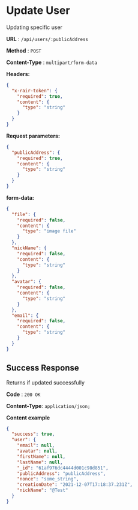# Update User

Updating specific user

**URL** : `/api/users/:publicAddress`

**Method** : `POST`

**Content-Type** : `multipart/form-data`

**Headers:**

```json
{
  "x-rair-token": {
    "required": true,
    "content": {
      "type": "string"
    }
  }
}
```

**Request parameters:**

```json
{
  "publicAddress": {
    "required": true,
    "content": {
      "type": "string"
    }
  }
}
```

**form-data:**

```json
{
  "file": {
    "required": false,
    "content": {
      "type": "image file"
    }
  },
  "nickName": {
    "required": false,
    "content": {
      "type": "string"
    }
  },
  "avatar": {
    "required": false,
    "content": {
      "type": "string"
    }
  },
  "email": {
    "required": false,
    "content": {
      "type": "string"
    }
  }
}
```

## Success Response

Returns if updated successfully

**Code** : `200 OK`

**Content-Type**: `application/json;`

**Content example**

```json
{
  "success": true,
  "user": {
    "email": null,
    "avatar": null,
    "firstName": null,
    "lastName": null,
    "_id": "61af976dc4444d001c98d851",
    "publicAddress": "publicAddress",
    "nonce": "some_string",
    "creationDate": "2021-12-07T17:18:37.231Z",
    "nickName": "@Test"
  }
}
```

